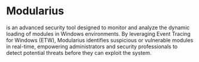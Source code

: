 # Modularius
 is an advanced security tool designed to monitor and analyze the dynamic loading of modules in Windows environments. By leveraging Event Tracing for Windows (ETW), Modularius identifies suspicious or vulnerable modules in real-time, empowering administrators and security professionals to detect potential threats before they can exploit the system.
